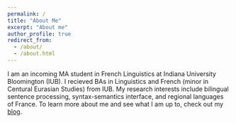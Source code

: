 ```yaml
---
permalink: /
title: "About Me"
excerpt: "About me"
author_profile: true
redirect_from: 
  - /about/
  - /about.html
---
```


I am an incoming MA student in French Linguistics at Indiana University Bloomington (IUB). I recieved BAs in Linguistics and French (minor in Centural Eurasian Studies) from IUB. My research interests include bilingual sentence processing, syntax-semantics interface, and regional languages of France. To learn more about me and see what I am up to, check out my <a href="https://dmpope.github.io/year-archive/">blog</a>.

